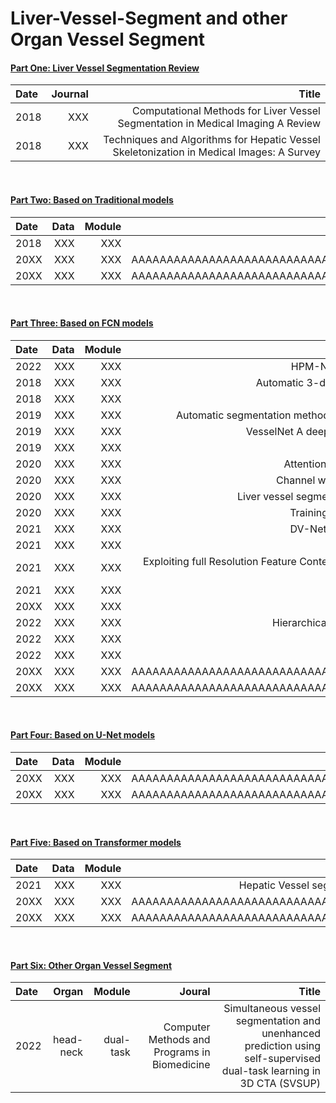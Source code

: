 # Liver-Vessel-Segment and other Organ Vessel Segment


#### <a href="#id_1">Part One: Liver Vessel Segmentation Review </a>
Date  |  Journal  |  Title |
:---- |----------:|--------:
2018  |  XXX   | Computational Methods for Liver Vessel Segmentation in Medical Imaging A Review |
2018  |  XXX   | Techniques and Algorithms for Hepatic Vessel Skeletonization in Medical Images: A Survey


&nbsp; 
&nbsp;  
#### <a href="#id_1">Part Two: Based on Traditional models</a>
Date  |  Data  | Module | Title|
:---- |-------:|-------:|------:
2018  |  XXX   |  XXX   | Accurate liver vessel segmentation via active contour model with dense vessel candidates |
20XX  |  XXX   |  XXX   | AAAAAAAAAAAAAAAAAAAAAAAAAAAAAAAAAAAAAAAAAAAAAAAAAAAAAAAAAAAAAAAAAAAAAAAAAAAAAAAAAAAAAAAA |
20XX  |  XXX   |  XXX   | AAAAAAAAAAAAAAAAAAAAAAAAAAAAAAAAAAAAAAAAAAAAAAAAAAAAAAAAAAAAAAAAAAAAAAAAAAAAAAAAAAAAAAAA |



&nbsp; 
&nbsp;  
#### <a href="#id_1">Part Three: Based on FCN models</a>
Date  |  Data  | Module | Title|
:---- |-------:|-------:|------:
2022  |  XXX   |  XXX   | HPM-Net: Hierarchical progressive multiscale network for liver vessel segmentation in CT images |
2018  |  XXX   |  XXX   | Automatic 3-d skeleton-based segmentation of liver vessels from mri and ct for couinaud representation |
2018  |  XXX   |  XXX   | Robust liver vessel extraction using 3D U-Net with variant dice loss function |
2019  |  XXX   |  XXX   | Automatic segmentation methods for liver and hepatic vessels from CT and MRI volumes, applied to the Couinaud scheme |
2019  |  XXX   |  XXX   | VesselNet A deep convolutional neural network with multi pathways for robust hepatic vessel segmentation |
2019  |  XXX   |  XXX   | Liver vessels segmentation based on 3d residual U-NET |
2020  |  XXX   |  XXX   | Attention-guided deep neural network with multi-scale feature fusion for liver vessel segmentation |
2020  |  XXX   |  XXX   | Channel width optimized neural networks for liver and vessel segmentation in liver iron quantification |
2020  |  XXX   |  XXX   | Liver vessel segmentation based on densely connected three-dimensional fully convolutional neural network |
2020  |  XXX   |  XXX   | Training liver vessel segmentation deep neural networks on noisy labels from contrast CT imaging |
2021  |  XXX   |  XXX   | DV-Net Accurate liver vessel segmentation via dense connection model with D-BCE loss function |
2021  |  XXX   |  XXX   | Effects of enhancement on deep learning based hepatic vessel segmentation |
2021  |  XXX   |  XXX   | Exploiting full Resolution Feature Context for Liver Tumor and Vessel Segmentation via Fusion Encoder Application to Liver Tumor and Vessel 3D reconstruction |
2021  |  XXX   |  XXX   | Liver vessel segmentation based on inter-scale V-Net |
20XX  |  XXX   |  XXX   | SU-UNet: A Novel Self-Updating Network for Hepatic Vessel Segmentation in CT Images |
2022  |  XXX   |  XXX   | Hierarchical deep network with uncertainty-aware semi-supervised learning for vessel segmentation |
2022  |  XXX   |  XXX   | Robust Deep 3D Blood Vessel Segmentation Using Structural Priors |
2022  |  XXX   |  XXX   | Structural Prior Models for 3-D Deep Vessel Segmentation |
20XX  |  XXX   |  XXX   | AAAAAAAAAAAAAAAAAAAAAAAAAAAAAAAAAAAAAAAAAAAAAAAAAAAAAAAAAAAAAAAAAAAAAAAAAAAAAAAAAAAAAAAA |
20XX  |  XXX   |  XXX   | AAAAAAAAAAAAAAAAAAAAAAAAAAAAAAAAAAAAAAAAAAAAAAAAAAAAAAAAAAAAAAAAAAAAAAAAAAAAAAAAAAAAAAAA |



&nbsp; 
&nbsp;  
#### <a href="#id_1">Part Four: Based on U-Net models</a>
Date  |  Data  | Module | Title|
:---- |-------:|-------:|------:
20XX  |  XXX   |  XXX   | AAAAAAAAAAAAAAAAAAAAAAAAAAAAAAAAAAAAAAAAAAAAAAAAAAAAAAAAAAAAAAAAAAAAAAAAAAAAAAAAAAAAAAAA |
20XX  |  XXX   |  XXX   | AAAAAAAAAAAAAAAAAAAAAAAAAAAAAAAAAAAAAAAAAAAAAAAAAAAAAAAAAAAAAAAAAAAAAAAAAAAAAAAAAAAAAAAA |


&nbsp; 
&nbsp;  
#### <a href="#id_1">Part Five: Based on Transformer models</a>
Date  |  Data  | Module | Title|
:---- |-------:|-------:|------:
2021  |  XXX   |  XXX   | Hepatic Vessel segmentation based on 3D swin-transformer with inductive biased multi-head self-attention |
20XX  |  XXX   |  XXX   | AAAAAAAAAAAAAAAAAAAAAAAAAAAAAAAAAAAAAAAAAAAAAAAAAAAAAAAAAAAAAAAAAAAAAAAAAAAAAAAAAAAAAAAA |
20XX  |  XXX   |  XXX   | AAAAAAAAAAAAAAAAAAAAAAAAAAAAAAAAAAAAAAAAAAAAAAAAAAAAAAAAAAAAAAAAAAAAAAAAAAAAAAAAAAAAAAAA |

&nbsp; 
&nbsp;  
#### <a href="#id_1">Part Six: Other Organ Vessel Segment</a>
Date  |  Organ  | Module | Joural | Title|
:---- |-------:|-------:|-------:|------:
2022  | head-neck | dual-task | Computer Methods and Programs in Biomedicine | Simultaneous vessel segmentation and unenhanced prediction using self-supervised dual-task learning in 3D CTA (SVSUP) |
